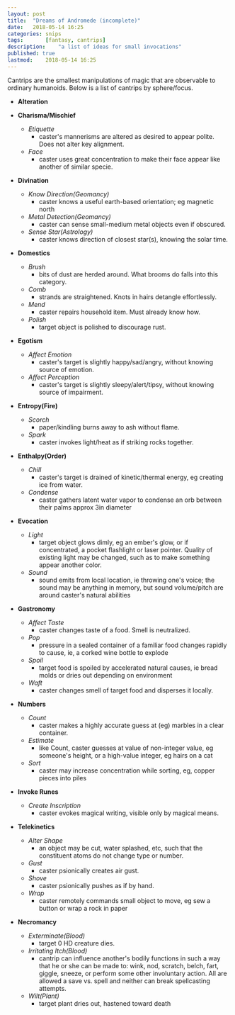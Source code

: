 ```yaml
---
layout: post
title: 	"Dreams of Andromede (incomplete)"
date:	2018-05-14 16:25
categories:	snips
tags:		[fantasy, cantrips] 
description: 	"a list of ideas for small invocations"
published: true
lastmod:	2018-05-14 16:25
---
```


Cantrips are the smallest manipulations of magic that are observable to ordinary humanoids. Below is a list of cantrips by sphere/focus.


* **Alteration**

* **Charisma/Mischief**
	* _Etiquette_
		* caster's mannerisms are altered as desired to appear polite. Does not alter key alignment.
	* _Face_
		* caster uses great concentration to make their face appear like another of similar specie.
* **Divination**
	* _Know Direction(Geomancy)_
		* caster knows a useful earth-based orientation; eg magnetic north
	* _Metal Detection(Geomancy)_
		* caster can sense small-medium metal objects even if obscured.
	* _Sense Star(Astrology)_
		* caster knows direction of closest star(s), knowing the solar time.
* **Domestics**
	* _Brush_
		* bits of dust are herded around. What brooms do falls into this category.
	* _Comb_
		* strands are straightened. Knots in hairs detangle effortlessly.
	* _Mend_
		* caster repairs household item. Must already know how.
	* _Polish_
		* target object is polished to discourage rust.
* **Egotism**
	* _Affect Emotion_
		* caster's target is slightly happy/sad/angry, without knowing source of emotion.
	* _Affect Perception_
		* caster's target is slightly sleepy/alert/tipsy, without knowing source of impairment.
* **Entropy(Fire)**
	* _Scorch_
		* paper/kindling burns away to ash without flame.
	* _Spark_
		* caster invokes light/heat as if striking rocks together.
* **Enthalpy(Order)**
	* _Chill_
		* caster's target is drained of kinetic/thermal energy, eg creating ice from water.
	* _Condense_
		* caster gathers latent water vapor to condense an orb between their palms approx 3in diameter
* **Evocation**
	* _Light_
		* target object glows dimly, eg an ember's glow, or if concentrated, a pocket flashlight or laser pointer. Quality of existing light may be changed, such as to make something appear another color.
	* _Sound_
		* sound emits from local location, ie throwing one's voice; the sound may be anything in memory, but sound volume/pitch are around caster's natural abilities
* **Gastronomy**
	* _Affect Taste_
		* caster changes taste of a food. Smell is neutralized.
	* _Pop_
		* pressure in a sealed container of a familiar food changes rapidly to cause, ie, a corked wine bottle to explode
	* _Spoil_
		* target food is spoiled by accelerated natural causes, ie bread molds or dries out depending on environment
	* _Waft_
		* caster changes smell of target food and disperses it locally.
* **Numbers**
	* _Count_ 
		* caster makes a highly accurate guess at (eg) marbles in a clear container.
	* _Estimate_
		* like Count, caster guesses at value of non-integer value, eg someone's height, or a high-value integer, eg hairs on a cat
	* _Sort_
		* caster may increase concentration while sorting, eg, copper pieces into piles
* **Invoke Runes**
	* _Create Inscription_
		* caster evokes magical writing, visible only by magical means.
* **Telekinetics**
	* _Alter Shape_
		* an object may be cut, water splashed, etc, such that the constituent atoms do not change type or number.
	* _Gust_
		* caster psionically creates air gust.
	* _Shove_
		* caster psionically pushes as if by hand. 
	* _Wrap_
		* caster remotely commands small object to move, eg sew a button or wrap a rock in paper
* **Necromancy**
	* _Exterminate(Blood)_
		* target 0 HD creature dies.
	* _Irritating Itch(Blood)_
		* cantrip can influence another's bodily functions in such a way that he or she can be made to: wink, nod, scratch, belch, fart, giggle, sneeze, or perform some other involuntary action. All are allowed a save vs. spell and neither can break spellcasting attempts.	
	* _Wilt(Plant)_
		* target plant dries out, hastened toward death
